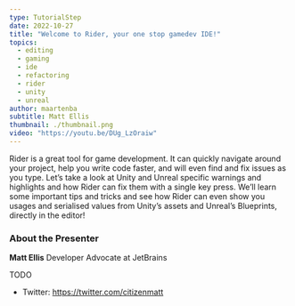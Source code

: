```yaml
---
type: TutorialStep
date: 2022-10-27
title: "Welcome to Rider, your one stop gamedev IDE!"
topics:
  - editing
  - gaming
  - ide
  - refactoring
  - rider
  - unity
  - unreal
author: maartenba
subtitle: Matt Ellis
thumbnail: ./thumbnail.png
video: "https://youtu.be/DUg_LzOraiw"
---
```


Rider is a great tool for game development. It can quickly navigate around your project, help you write code faster, and will even find and fix issues as you type. Let’s take a look at Unity and Unreal specific warnings and highlights and how Rider can fix them with a single key press. We’ll learn some important tips and tricks and see how Rider can even show you usages and serialised values from Unity’s assets and Unreal’s Blueprints, directly in the editor!

### About the Presenter

**Matt Ellis** Developer Advocate at JetBrains

TODO

- Twitter: <https://twitter.com/citizenmatt>
